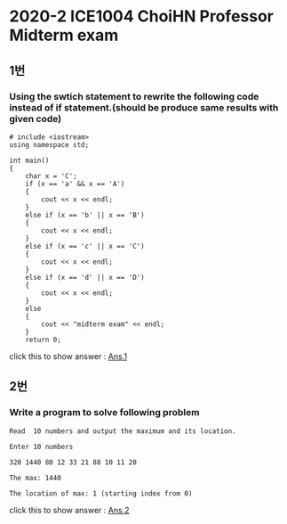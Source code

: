 # 2020-2 ICE1004 ChoiHN Professor Midterm exam

## 1번 

### Using the swtich statement to rewrite the following code instead of if statement.(should be produce same results with given code)
``` 
# include <iostream>
using namespace std;

int main()
{
	char x = 'C';
	if (x == 'a' && x == 'A')
	{
		cout << x << endl;
	}
	else if (x == 'b' || x == 'B')
	{
		cout << x << endl;
	}
	else if (x == 'c' || x == 'C')
	{
		cout << x << endl;
	}
	else if (x == 'd' || x == 'D')
	{
		cout << x << endl;
	}
	else
	{
		cout << "midterm exam" << endl;
	}
	return 0;
  ```
  click this to show answer :  [Ans.1](./middle_sol1.md)

  
  ## 2번
  
  ### Write a program to solve following problem
  ```
  Read  10 numbers and output the maximum and its location.
  
  Enter 10 numbers
  
  320 1440 80 12 33 21 88 10 11 20
  
  The max: 1440
  
  The location of max: 1 (starting index from 0)
  ```
click this to show answer : [Ans.2](./middle_sol2.md)
